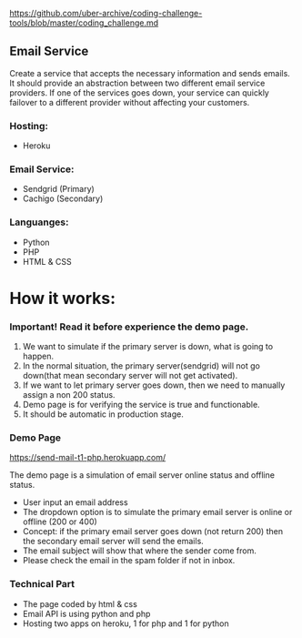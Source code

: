 https://github.com/uber-archive/coding-challenge-tools/blob/master/coding_challenge.md

## Email Service

Create a service that accepts the necessary information and sends emails. It should provide an abstraction between two different email service providers. If one of the services goes down, your service can quickly failover to a different provider without affecting your customers.

### Hosting: 
- Heroku
### Email Service: 
- Sendgrid (Primary)
- Cachigo (Secondary)

### Languanges:
- Python
- PHP
- HTML & CSS

# How it works:

### Important! Read it before experience the demo page.

1) We want to simulate if the primary server is down, what is going to happen.
2) In the normal situation, the primary server(sendgrid) will not go down(that mean secondary server will not get activated).
3) If we want to let primary server goes down, then we need to manually assign a non 200 status.
4) Demo page is for verifying the service is true and functionable.
5) It should be automatic in production stage.

### Demo Page
https://send-mail-t1-php.herokuapp.com/

The demo page is a simulation of email server online status and offline status.

- User input an email address
- The dropdown option is to simulate the primary email server is online or offline (200 or 400)
- Concept: if the primary email server goes down (not return 200) then the secondary email server will send the emails.
- The email subject will show that where the sender come from.
- Please check the email in the spam folder if not in inbox.

### Technical Part

- The page coded by html & css
- Email API is using python and php
- Hosting two apps on heroku, 1 for php and 1 for python
